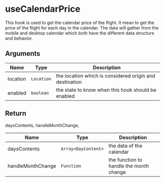 # useCalendarPrice

This hook is used to get the calendar price of the flight. It mean to get the
price of the flight for each day in the calendar. The data will gather from the
mobile and desktop calendar which both have the different data structure and
behavior.

## Arguments

| Name     | Type       | Description                                             |
| -------- | ---------- | ------------------------------------------------------- |
| location | `Location` | the location which is considered origin and destination |
| enabled  | `boolean`  | the state to know when this hook should be enabled      |

## Return

daysContents, handleMonthChange,

| Name              | Type                | Description                             |
| ----------------- | ------------------- | --------------------------------------- |
| daysContents      | `Array<DayContent>` | the data of the calendar                |
| handleMonthChange | `Function`          | the function to handle the month change |
